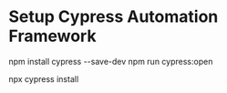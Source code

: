 # Setup Cypress Automation Framework

npm install cypress --save-dev
npm run cypress:open


npx cypress install 

